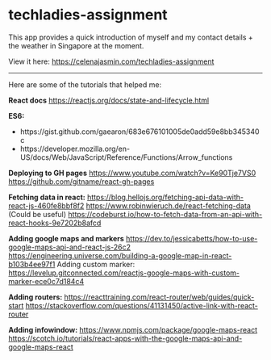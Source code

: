 # techladies-assignment
This app provides a quick introduction of myself and my contact details + the weather in Singapore at the moment.

View it here: https://celenajasmin.com/techladies-assignment

<hr>
Here are some of the tutorials that helped me:

<strong>React docs</strong>
https://reactjs.org/docs/state-and-lifecycle.html

<strong>ES6:</strong>
<ul>
  <li>https://gist.github.com/gaearon/683e676101005de0add59e8bb345340c</li>
  <li>https://developer.mozilla.org/en-US/docs/Web/JavaScript/Reference/Functions/Arrow_functions</li>
</ul>

<strong>Deploying to GH pages</strong>
https://www.youtube.com/watch?v=Ke90Tje7VS0
https://github.com/gitname/react-gh-pages

<strong>Fetching data in react:</strong>
https://blog.hellojs.org/fetching-api-data-with-react-js-460fe8bbf8f2
https://www.robinwieruch.de/react-fetching-data
(Could be useful) https://codeburst.io/how-to-fetch-data-from-an-api-with-react-hooks-9e7202b8afcd

<strong>Adding google maps and markers</strong>
https://dev.to/jessicabetts/how-to-use-google-maps-api-and-react-js-26c2
https://engineering.universe.com/building-a-google-map-in-react-b103b4ee97f1
Adding custom marker: https://levelup.gitconnected.com/reactjs-google-maps-with-custom-marker-ece0c7d184c4

<strong>Adding routers:</strong>
https://reacttraining.com/react-router/web/guides/quick-start
https://stackoverflow.com/questions/41131450/active-link-with-react-router

<strong>Adding infowindow:</strong>
https://www.npmjs.com/package/google-maps-react
https://scotch.io/tutorials/react-apps-with-the-google-maps-api-and-google-maps-react
